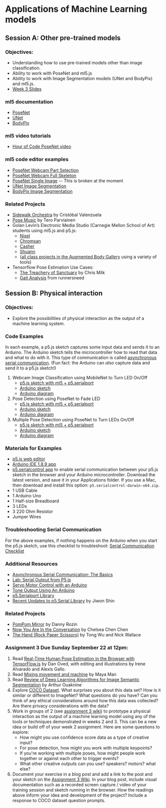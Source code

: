 # Applications of Machine Learning models

## Session A: Other pre-trained models

### Objectives:
* Understanding how to use pre-trained models other than image classification.
* Ability to work with PoseNet and ml5.js
* Ability to work with  Image Segmentation models (UNet and BodyPix) and ml5.js.
* [Week 3 Slides](https://docs.google.com/presentation/d/1NAIpbSrlXf4dK1ABQa2Mazzqfk-ECc2EK4-UIon9ZZw/edit?usp=sharing)

### ml5 documentation
* [PoseNet](https://ml5js.org/reference/api-PoseNet/)
* [UNet](https://ml5js.org/reference/api-UNET/)
* [BodyPix](https://ml5js.org/reference/api-BodyPix/)

### ml5 video tutorials
* [Hour of Code PoseNet video](https://youtu.be/EA3-k9mnLHs)

### ml5 code editor examples
* [PoseNet Webcam Part Selection](https://editor.p5js.org/ml5/sketches/I-alLCVhX3S)
* [PoseNet Webcam Full Skeleton](https://editor.p5js.org/ml5/sketches/5FZeotHo76R)
* [PoseNet Single Image](https://editor.p5js.org/ml5/sketches/MmUoz2_thEa) -- This is broken at the moment
* [UNet Image Segmentation](https://editor.p5js.org/ima_ml/sketches/ii30sqpgL)
* [BodyPix Image Segmentation](https://editor.p5js.org/ima_ml/sketches/-R3ybO0uz)


### Related Projects
* [Sidewalk Orchestra](https://twitter.com/c_valenzuelab/status/979131716907536384) by Cristóbal Valenzuela
* [Pose Music](https://codepen.io/teropa/full/QxLrMp/) by Tero Parviainen
* Golan Levin’s Electronic Media Studio (Carnegie Mellon School of Art) students using ml5.js and p5.js:
    * [Nixel](http://cmuems.com/2018/60212f/nixel/10/12/nixel-body/)
    * [Chromsan](http://cmuems.com/2018/60212f/chromsan/10/12/chromsan-body/)
    * [Casher](http://cmuems.com/2018/60212f/casher/10/12/casher-body/)
    * [Shuann](http://cmuems.com/2018/60212f/shuann/10/12/shuann-body/)
    * ([all class projects in the Augmented Body Gallery](http://cmuems.com/2018/60212f/deliverables/5-due-10-12/augmented-body-gallery/) using a variety of tools)
* Tensorflow Pose Estimation Use Cases:
    * [The Treachery of Sanctuary](https://www.youtube.com/watch?v=I5__9hq-yas&feature=youtu.be) by Chris Milk
    * [Gait Analysis](https://www.runnersneed.com/expert-advice/gear-guides/gait-analysis.html) from runnersneed

## Session B: Physical interaction

### Objectives:
* Explore the possibilities of physical interaction as the output of a machine learning system.

### Code Examples
In each example, a p5.js sketch captures some input data and sends it to an Arduino. The Arduino sketch tells the microcontroller how to read that data and what to do with it. This type of communication is called [asynchronous serial communication](https://itp.nyu.edu/physcomp/lessons/serial-communication/serial-communication-the-basics/). (Fun fact: the Arduino can *also* capture data and send it to a p5.js sketch!)

1. Webcam Image Classification using MobileNet to Turn LED On/Off
    * [p5.js sketch with ml5 + p5.serialport](https://editor.p5js.org/ima_ml/sketches/QyfDUvIK2)
    * [Arduino sketch](examples/Example1_MobileNet_LED_On_Off.ino)
    * [Arduino diagram](images/Examples1_2_arduinoDiagram.png)
2. Pose Detection using PoseNet to Fade LED
    * [p5.js sketch with ml5 + p5.serialport](https://editor.p5js.org/ima_ml/sketches/WAJHThO1G)
    * [Arduino sketch](examples/Example2_PoseNet_Fade_LED.ino)
    * [Arduino diagram](images/Examples1_2_arduinoDiagram.png)
3. Multiple Pose Detection using PoseNet to Turn LEDs On/Off
    * [p5.js sketch with ml5 + p5.serialport](https://editor.p5js.org/ima_ml/sketches/wcvphkn3R)
    * [Arduino sketch](examples/Example3_PoseNet_Multiple.ino)
    * [Arduino diagram](images/Example3_arduinoDiagram.png)

### Materials for Examples
* [p5.js web editor](https://editor.p5js.org)
* [Arduino IDE 1.8.9 app](https://www.arduino.cc/en/main/software)
* [p5.serialcontrol app](https://github.com/p5-serial/p5.serialcontrol/releases/tag/0.1.1) to enable serial communication between your p5.js sketch in the browser and your Arduino microcontroller. Download the latest version, and save it in your Applications folder. If you use a Mac, then download and install this option: `p5.serialcontrol-darwin-x64.zip`.
* 1 USB Cable
* 1 Arduino Uno
* 1 Half-size Breadboard
* 3 LEDs
* 3 220 Ohm Resistor
* Jumper Wires

### Troubleshooting Serial Communication
For the above examples, if nothing happens on the Arduino when you start the p5.js sketch, use this checklist to troubleshoot: [Serial Communication Checklist](serial_checklist.md)

### Additional Resources
* [Asynchronous Serial Communication: The Basics](https://itp.nyu.edu/physcomp/lessons/serial-communication/serial-communication-the-basics/)
* [Lab: Serial Output from P5.js](https://itp.nyu.edu/physcomp/labs/labs-serial-communication/lab-serial-output-from-p5-js/)
* [Servo Motor Control with an Arduino](https://itp.nyu.edu/physcomp/labs/labs-arduino-digital-and-analog/servo-motor-control-with-an-arduino/)
* [Tone Output Using An Arduino](https://itp.nyu.edu/physcomp/labs/labs-arduino-digital-and-analog/tone-output-using-an-arduino/)
* [p5.Serialport Library](https://github.com/p5-serial/p5.serialport)
* [Recent Updates to p5.Serial Library](https://medium.com/processing-foundation/updating-and-improving-p5-serial-9e38f70946ba) by Jiwon Shin


### Related Projects
* [PomPom Mirror](https://vimeo.com/128375543) by Danny Rozin
* [Now You Are In the Conversation](https://chelseachenchen.com/portfolio/now-you-are-in-the-conversation/) by Chelsea Chen Chen
* [The Hand (Rock Paper Scissors)](https://tongwumedia.com/blog/the-hand) by Tong Wu and Nick Wallace


### Assignment 3 Due Sunday September 22 at 12pm:
1. Read [Real-Time Human Pose Estimation in the Browser with TensorFlow.js](https://medium.com/tensorflow/real-time-human-pose-estimation-in-the-browser-with-tensorflow-js-7dd0bc881cd5) by Dan Oved, with editing and illustrations by Irene Alvarado and Alexis Gallo.
2. Read [Mixing movement and machine](https://medium.com/artists-and-machine-intelligence/mixing-movement-and-machine-848095ea5596) by Maya Man
4. Read [Review of Deep Learning Algorithms for Image Semantic Segmentation](https://medium.com/@arthur_ouaknine/review-of-deep-learning-algorithms-for-image-semantic-segmentation-509a600f7b57) by Arthur Ouaknine
3. Explore [COCO Dataset](http://cocodataset.org/#explore). What surprises you about this data set? How is it similar or different to ImageNet? What questions do you have? Can you think of any ethical considerations around how this data was collected? Are there privacy considerations with the data?
4. Work in groups of 2 (see [assignment 3 wiki](https://github.com/ml5js/Intro-ML-Arts-IMA/wiki/Assignment-3)) to prototype a physical interaction as the output of a machine learning model using any of the tools or techniques demonstrated in weeks 2 and 3. This can be a new idea or build off of your week 2 assignment. Here are some questions to explore:
    * How might you use confidence score data as a type of creative input?
    * For pose detection, how might you work with multiple keypoints?
    * If you're working with multiple poses, how might people work together or against each other to trigger events?
    * What other creative outputs can you use? speakers? motors? what else?
5. Document your exercise in a blog post and add a link to the post and your sketch on the [Assignment 3 Wiki](https://github.com/ml5js/Intro-ML-Arts-IMA/wiki/Assignment-3). In your blog post, include visual documentation such as a recorded screen capture / video of your training session and sketch running in the browser. How the readings above inform your idea and development of the project? Include a response to COCO dataset question prompts.
